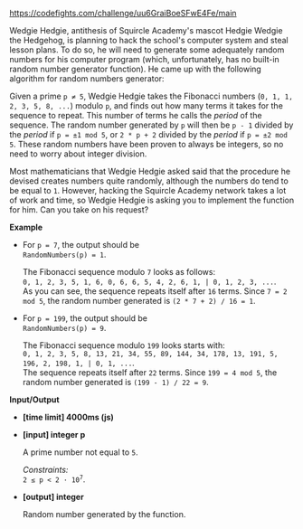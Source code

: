 https://codefights.com/challenge/uu6GraiBoeSFwE4Fe/main
<p>Wedgie Hedgie, antithesis of Squircle Academy's mascot Hedgie Wedgie the Hedgehog, is planning to hack the school's computer system and steal lesson plans. To do so, he will need to generate some adequately random numbers for his computer program (which, unfortunately, has no built-in random number generator function). He came up with the following algorithm for random numbers generator:</p>
<p>Given a prime <code>p ≠ 5</code>, Wedgie Hedgie takes the Fibonacci numbers (<code>0, 1, 1, 2, 3, 5, 8, ...</code>) modulo <code>p</code>, and finds out how many terms it takes for the sequence to repeat. This number of terms he calls the <em>period</em> of the sequence. The random number generated by <code>p</code> will then be <code>p - 1</code> divided by the <em>period</em> if <code>p = ±1 mod 5</code>, or <code>2 * p + 2</code> divided by the <em>period</em> if <code>p = ±2 mod 5</code>. These random numbers have been proven to always be integers, so no need to worry about integer division.</p>
<p>Most mathematicians that Wedgie Hedgie asked said that the procedure he devised creates numbers quite randomly, although the numbers do tend to be equal to <code>1</code>. However, hacking the Squircle Academy network takes a lot of work and time, so Wedgie Hedgie is asking you to implement the function for him.  Can you take on his request?</p>
<p><strong>Example</strong></p>
<ul>
<li>
<p>For <code>p = 7</code>, the output should be<br>
<code>RandomNumbers(p) = 1</code>.</p>
<p>The Fibonacci sequence modulo <code>7</code> looks as follows:<br>
<code>0, 1, 2, 3, 5, 1, 6, 0, 6, 6, 5, 4, 2, 6, 1, | 0, 1, 2, 3, ...</code>.<br>
As you can see, the sequence repeats itself after <code>16</code> terms. Since <code>7 = 2 mod 5</code>, the random number generated is <code>(2 * 7 + 2) / 16 = 1</code>.</p>
</li>
<li>
<p>For <code>p = 199</code>, the output should be<br>
<code>RandomNumbers(p) = 9</code>.</p>
<p>The Fibonacci sequence modulo <code>199</code> looks starts with:<br>
<code>0, 1, 2, 3, 5, 8, 13, 21, 34, 55, 89, 144, 34, 178, 13, 191, 5, 196, 2, 198, 1, | 0, 1, ...</code>.<br>
The sequence repeats itself after <code>22</code> terms. Since <code>199 = 4 mod 5</code>, the random number generated is <code>(199 - 1) / 22 = 9</code>.</p>
</li>
</ul>
<p><strong>Input/Output</strong></p>
<ul>
<li><strong>[time limit] 4000ms (js)</strong></li>
</ul>
<ul>
<li>
<p><strong>[input] integer p</strong></p>
<p>A prime number not equal to <code>5</code>.</p>
<p><em>Constraints:</em><br>
<code>2 ≤ p &lt; 2 · 10<sup>7</sup></code>.</p>
</li>
<li>
<p><strong>[output] integer</strong></p>
<p>Random number generated by the function.</p>
</li>
</ul>
